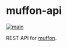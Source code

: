 # muffon-api

[![main](https://img.shields.io/github/actions/workflow/status/staniel359/muffon-api/main.yml?branch=main)](https://github.com/staniel359/muffon-api/actions/workflows/main.yml)

REST API for [muffon](https://github.com/staniel359/muffon).
